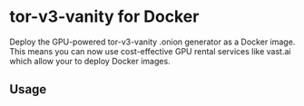 # tor-v3-vanity for Docker

Deploy the GPU-powered tor-v3-vanity .onion generator as a Docker image. This means you can now use cost-effective GPU rental services like vast.ai which allow your to deploy Docker images.

## Usage

